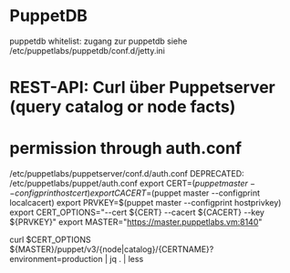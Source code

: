 # PuppetDB
puppetdb whitelist: zugang zur puppetdb
siehe /etc/puppetlabs/puppetdb/conf.d/jetty.ini

# REST-API: Curl über Puppetserver (query catalog or node facts)
# permission through auth.conf
/etc/puppetlabs/puppetserver/conf.d/auth.conf
DEPRECATED: /etc/puppetlabs/puppet/auth.conf
export CERT=$(puppet master --configprint hostcert)
export CACERT=$(puppet master --configprint localcacert)
export PRVKEY=$(puppet master --configprint hostprivkey)
export CERT_OPTIONS="--cert ${CERT} --cacert ${CACERT} --key ${PRVKEY}"
export MASTER="https://master.puppetlabs.vm:8140"

curl $CERT_OPTIONS ${MASTER}/puppet/v3/{node|catalog}/{CERTNAME}?environment=production | jq . | less
